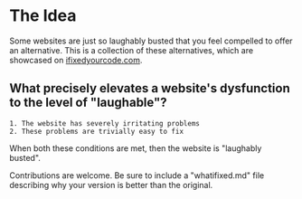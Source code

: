 # The Idea
Some websites are just so laughably busted that you feel compelled to offer an alternative.
This is a collection of these alternatives, which are showcased on [ifixedyourcode.com](http://ifixedyourwebsite.com).

## What precisely elevates a website's dysfunction to the level of "laughable"?  

    1. The website has severely irritating problems
    2. These problems are trivially easy to fix

When both these conditions are met, then the website is "laughably busted".

Contributions are welcome.  Be sure to include a "whatifixed.md" file describing why your version is better than the original.
